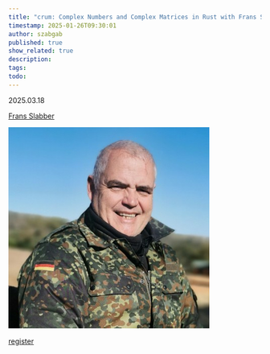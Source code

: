 ```yaml
---
title: "crum: Complex Numbers and Complex Matrices in Rust with Frans Slabber"
timestamp: 2025-01-26T09:30:01
author: szabgab
published: true
show_related: true
description:
tags:
todo:
---
```



2025.03.18

[Frans Slabber](https://www.linkedin.com/in/frans-slabber/)

![Frans Slabber](images/frans-slabber.jpeg)

<a class="button is-primary" href="https://www.meetup.com/code-mavens/events/305823397/">register</a>
